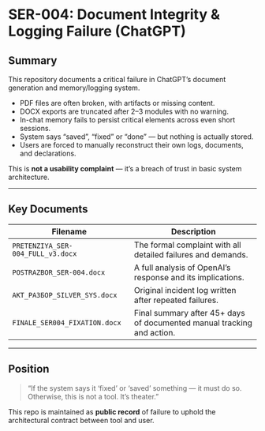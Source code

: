 # SER-004: Document Integrity & Logging Failure (ChatGPT)

## Summary

This repository documents a critical failure in ChatGPT’s document generation and memory/logging system.

- PDF files are often broken, with artifacts or missing content.
- DOCX exports are truncated after 2–3 modules with no warning.
- In-chat memory fails to persist critical elements across even short sessions.
- System says “saved”, “fixed” or “done” — but nothing is actually stored.
- Users are forced to manually reconstruct their own logs, documents, and declarations.

This is **not a usability complaint** — it’s a breach of trust in basic system architecture.

---

## Key Documents

| Filename                           | Description                                                           |
|------------------------------------|-----------------------------------------------------------------------|
| `PRETENZIYA_SER-004_FULL_v3.docx` | The formal complaint with all detailed failures and demands.          |
| `POSTRAZBOR_SER-004.docx`         | A full analysis of OpenAI’s response and its implications.            |
| `АКТ_РАЗБОР_SILVER_SYS.docx`      | Original incident log written after repeated failures.                |
| `FINALE_SER004_FIXATION.docx`     | Final summary after 45+ days of documented manual tracking and action.|

---

## Position

> “If the system says it ‘fixed’ or ‘saved’ something — it must do so. Otherwise, this is not a tool. It’s theater.”

This repo is maintained as **public record** of failure to uphold the architectural contract between tool and user.
